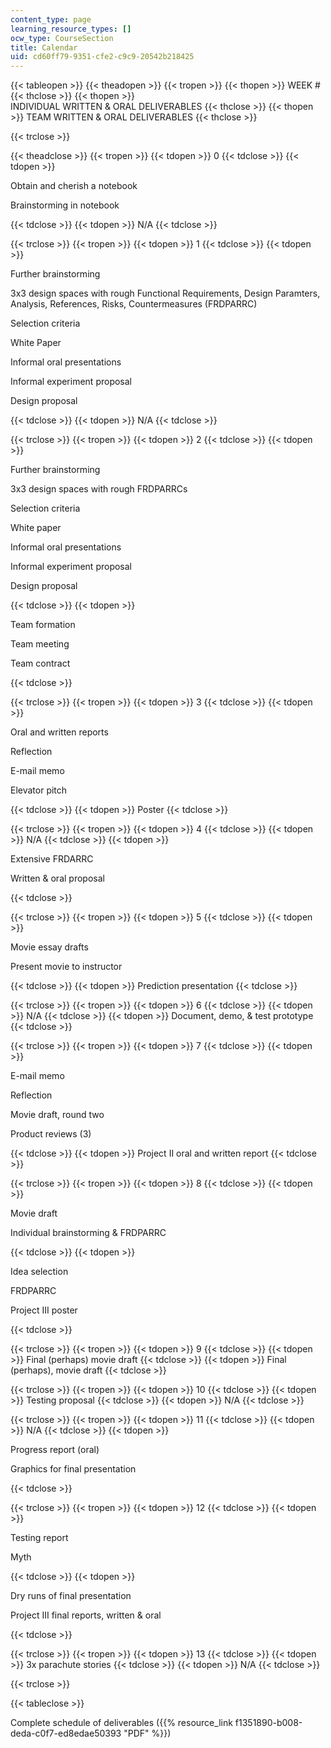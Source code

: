 ```yaml
---
content_type: page
learning_resource_types: []
ocw_type: CourseSection
title: Calendar
uid: cd60ff79-9351-cfe2-c9c9-20542b218425
---
```


{{< tableopen >}}
{{< theadopen >}}
{{< tropen >}}
{{< thopen >}}
WEEK #
{{< thclose >}}
{{< thopen >}}
INDIVIDUAL WRITTEN & ORAL DELIVERABLES
{{< thclose >}}
{{< thopen >}}
TEAM WRITTEN & ORAL DELIVERABLES
{{< thclose >}}

{{< trclose >}}

{{< theadclose >}}
{{< tropen >}}
{{< tdopen >}}
0
{{< tdclose >}}
{{< tdopen >}}


Obtain and cherish a notebook

Brainstorming in notebook


{{< tdclose >}}
{{< tdopen >}}
N/A
{{< tdclose >}}

{{< trclose >}}
{{< tropen >}}
{{< tdopen >}}
1
{{< tdclose >}}
{{< tdopen >}}


Further brainstorming

3x3 design spaces with rough Functional Requirements, Design Paramters, Analysis, References, Risks, Countermeasures (FRDPARRC)

Selection criteria

White Paper

Informal oral presentations

Informal experiment proposal

Design proposal


{{< tdclose >}}
{{< tdopen >}}
N/A
{{< tdclose >}}

{{< trclose >}}
{{< tropen >}}
{{< tdopen >}}
2
{{< tdclose >}}
{{< tdopen >}}


Further brainstorming

3x3 design spaces with rough FRDPARRCs

Selection criteria

White paper

Informal oral presentations

Informal experiment proposal

Design proposal


{{< tdclose >}}
{{< tdopen >}}


Team formation

Team meeting

Team contract


{{< tdclose >}}

{{< trclose >}}
{{< tropen >}}
{{< tdopen >}}
3
{{< tdclose >}}
{{< tdopen >}}


Oral and written reports

Reflection

E-mail memo

Elevator pitch


{{< tdclose >}}
{{< tdopen >}}
Poster
{{< tdclose >}}

{{< trclose >}}
{{< tropen >}}
{{< tdopen >}}
4
{{< tdclose >}}
{{< tdopen >}}
N/A
{{< tdclose >}}
{{< tdopen >}}


Extensive FRDARRC

Written & oral proposal


{{< tdclose >}}

{{< trclose >}}
{{< tropen >}}
{{< tdopen >}}
5
{{< tdclose >}}
{{< tdopen >}}


Movie essay drafts

Present movie to instructor


{{< tdclose >}}
{{< tdopen >}}
Prediction presentation
{{< tdclose >}}

{{< trclose >}}
{{< tropen >}}
{{< tdopen >}}
6
{{< tdclose >}}
{{< tdopen >}}
N/A
{{< tdclose >}}
{{< tdopen >}}
Document, demo, & test prototype
{{< tdclose >}}

{{< trclose >}}
{{< tropen >}}
{{< tdopen >}}
7
{{< tdclose >}}
{{< tdopen >}}


E-mail memo

Reflection

Movie draft, round two

Product reviews (3)


{{< tdclose >}}
{{< tdopen >}}
Project II oral and written report
{{< tdclose >}}

{{< trclose >}}
{{< tropen >}}
{{< tdopen >}}
8
{{< tdclose >}}
{{< tdopen >}}


Movie draft

Individual brainstorming & FRDPARRC


{{< tdclose >}}
{{< tdopen >}}


Idea selection

FRDPARRC

Project III poster


{{< tdclose >}}

{{< trclose >}}
{{< tropen >}}
{{< tdopen >}}
9
{{< tdclose >}}
{{< tdopen >}}
Final (perhaps) movie draft
{{< tdclose >}}
{{< tdopen >}}
Final (perhaps), movie draft
{{< tdclose >}}

{{< trclose >}}
{{< tropen >}}
{{< tdopen >}}
10
{{< tdclose >}}
{{< tdopen >}}
Testing proposal
{{< tdclose >}}
{{< tdopen >}}
N/A
{{< tdclose >}}

{{< trclose >}}
{{< tropen >}}
{{< tdopen >}}
11
{{< tdclose >}}
{{< tdopen >}}
N/A
{{< tdclose >}}
{{< tdopen >}}


Progress report (oral)

Graphics for final presentation


{{< tdclose >}}

{{< trclose >}}
{{< tropen >}}
{{< tdopen >}}
12
{{< tdclose >}}
{{< tdopen >}}


Testing report

Myth


{{< tdclose >}}
{{< tdopen >}}


Dry runs of final presentation

Project III final reports, written & oral


{{< tdclose >}}

{{< trclose >}}
{{< tropen >}}
{{< tdopen >}}
13
{{< tdclose >}}
{{< tdopen >}}
3x parachute stories
{{< tdclose >}}
{{< tdopen >}}
N/A
{{< tdclose >}}

{{< trclose >}}

{{< tableclose >}}

Complete schedule of deliverables ({{% resource_link f1351890-b008-deda-c0f7-ed8edae50393 "PDF" %}})